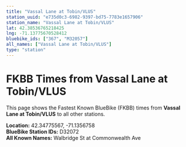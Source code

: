 ```yaml
---
title: "Vassal Lane at Tobin/VLUS"
station_uuid: "e735d0c3-6982-9397-bd75-7783e1657906"
station_name: "Vassal Lane at Tobin/VLUS"
lat: 42.38536765218425
lng: -71.13775670528412
bluebike_ids: ["367", "M32057"]
all_names: ["Vassal Lane at Tobin/VLUS"]
type: "station"
---
```


# FKBB Times from Vassal Lane at Tobin/VLUS

This page shows the Fastest Known BlueBike (FKBB) times from **Vassal Lane at Tobin/VLUS** to all other stations.

**Location:** 42.34775567, -71.1356758  
**BlueBike Station IDs:** D32072  
**All Known Names:** Walbridge St at Commonwealth Ave

